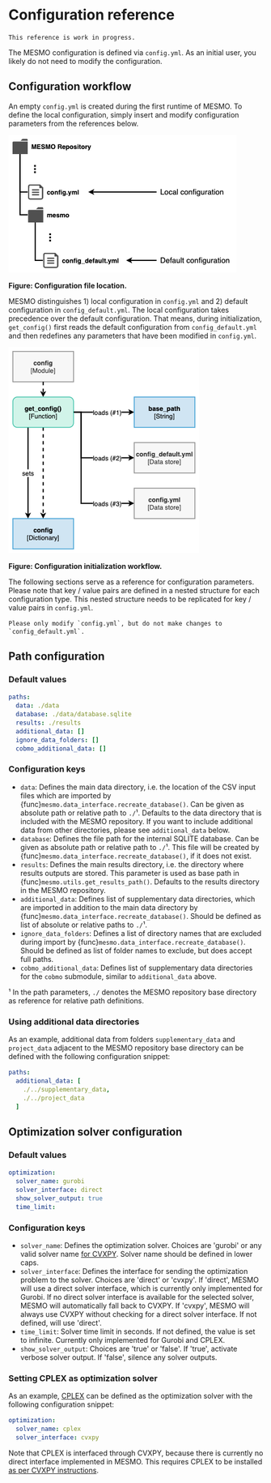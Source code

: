# Configuration reference

```{important}
This reference is work in progress.
```

The MESMO configuration is defined via `config.yml`. As an initial user, you likely do not need to modify the configuration.

## Configuration workflow

An empty `config.yml` is created during the first runtime of MESMO. To define the local configuration, simply insert and modify configuration parameters from the references below.

<img src="assets/configuration_file_structure.png" alt="" class="invert"/>

**Figure: Configuration file location.**

MESMO distinguishes 1) local configuration in `config.yml` and 2) default configuration in `config_default.yml`. The local configuration takes precedence over the default configuration. That means, during initialization, `get_config()` first reads the default configuration from `config_default.yml` and then redefines any parameters that have been modified in `config.yml`.

<img src="assets/configuration_workflow.png" alt="" class="invert"/>

**Figure: Configuration initialization workflow.**

The following sections serve as a reference for configuration parameters. Please note that key / value pairs are defined in a nested structure for each configuration type. This nested structure needs to be replicated for key / value pairs in `config.yml`.

```{important}
Please only modify `config.yml`, but do not make changes to `config_default.yml`.
```

## Path configuration

### Default values

```yaml
paths:
  data: ./data
  database: ./data/database.sqlite
  results: ./results
  additional_data: []
  ignore_data_folders: []
  cobmo_additional_data: []
```

### Configuration keys

 - `data`: Defines the main data directory, i.e. the location of the CSV input files which are imported by {func}`mesmo.data_interface.recreate_database()`. Can be given as absolute path or relative path to `./`¹. Defaults to the data directory that is included with the MESMO repository. If you want to include additional data from other directories, please see `additional_data` below.
 - `database`: Defines the file path for the internal SQLITE database. Can be given as absolute path or relative path to `./`¹. This file will be created by {func}`mesmo.data_interface.recreate_database()`, if it does not exist.
 - `results`: Defines the main results directory, i.e. the directory where results outputs are stored. This parameter is used as base path in {func}`mesmo.utils.get_results_path()`. Defaults to the results directory in the MESMO repository.
 - `additional_data`: Defines list of supplementary data directories, which are imported in addition to the main data directory by {func}`mesmo.data_interface.recreate_database()`. Should be defined as list of absolute or relative paths to `./`¹.
 - `ignore_data_folders`: Defines a list of directory names that are excluded during import by {func}`mesmo.data_interface.recreate_database()`. Should be defined as list of folder names to exclude, but does accept full paths.
 - `cobmo_additional_data`: Defines list of supplementary data directories for the `cobmo` submodule, similar to `additional_data` above.

¹ In the path parameters, `./` denotes the MESMO repository base directory as reference for relative path definitions.

### Using additional data directories

As an example, additional data from folders `supplementary_data` and `project_data` adjacent to the MESMO repository base directory can be defined with the following configuration snippet:

```yaml
paths:
  additional_data: [
    ./../supplementary_data,
    ./../project_data
  ]
```

## Optimization solver configuration

### Default values

```yaml
optimization:
  solver_name: gurobi
  solver_interface: direct
  show_solver_output: true
  time_limit:
```

### Configuration keys

 - `solver_name`: Defines the optimization solver. Choices are 'gurobi' or any valid solver name [for CVXPY](https://www.cvxpy.org/tutorial/advanced/index.html#choosing-a-solver). Solver name should be defined in lower caps.
 - `solver_interface`: Defines the interface for sending the optimization problem to the solver. Choices are 'direct' or 'cvxpy'. If 'direct', MESMO will use a direct solver interface, which is currently only implemented for Gurobi. If no direct solver interface is available for the selected solver, MESMO will automatically fall back to CVXPY. If 'cvxpy', MESMO will always use CVXPY without checking for a direct solver interface. If not defined, will use 'direct'.
 - `time_limit`: Solver time limit in seconds. If not defined, the value is set to infinite. Currently only implemented for Gurobi and CPLEX.
 - `show_solver_output`: Choices are 'true' or 'false'. If 'true', activate verbose solver output. If 'false', silence any solver outputs.

### Setting CPLEX as optimization solver

As an example, [CPLEX](https://www.ibm.com/analytics/cplex-optimizer) can be defined as the optimization solver with the following configuration snippet:

```yaml
optimization:
  solver_name: cplex
  solver_interface: cvxpy
```

Note that CPLEX is interfaced through CVXPY, because there is currently no direct interface implemented in MESMO. This requires CPLEX to be installed [as per CVXPY instructions](https://www.cvxpy.org/install/index.html#install-with-cplex-support).
